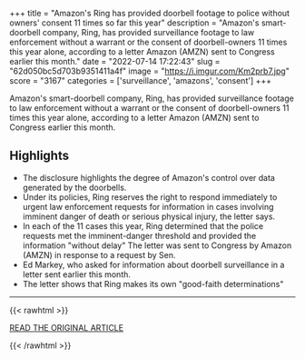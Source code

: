 +++
title = "Amazon's Ring has provided doorbell footage to police without owners' consent 11 times so far this year"
description = "Amazon's smart-doorbell company, Ring, has provided surveillance footage to law enforcement without a warrant or the consent of doorbell-owners 11 times this year alone, according to a letter Amazon (AMZN) sent to Congress earlier this month."
date = "2022-07-14 17:22:43"
slug = "62d050bc5d703b9351411a4f"
image = "https://i.imgur.com/Km2prb7.jpg"
score = "3167"
categories = ['surveillance', 'amazons', 'consent']
+++

Amazon's smart-doorbell company, Ring, has provided surveillance footage to law enforcement without a warrant or the consent of doorbell-owners 11 times this year alone, according to a letter Amazon (AMZN) sent to Congress earlier this month.

## Highlights

- The disclosure highlights the degree of Amazon's control over data generated by the doorbells.
- Under its policies, Ring reserves the right to respond immediately to urgent law enforcement requests for information in cases involving imminent danger of death or serious physical injury, the letter says.
- In each of the 11 cases this year, Ring determined that the police requests met the imminent-danger threshold and provided the information "without delay" The letter was sent to Congress by Amazon (AMZN) in response to a request by Sen.
- Ed Markey, who asked for information about doorbell surveillance in a letter sent earlier this month.
- The letter shows that Ring makes its own "good-faith determinations"

---

{{< rawhtml >}}
  <p class="article-category">
    <a target="_blank" href="https://www.cnn.com/2022/07/14/tech/amazon-ring-police-footage/index.html">READ THE ORIGINAL ARTICLE</a>
  </p>
{{< /rawhtml >}}
